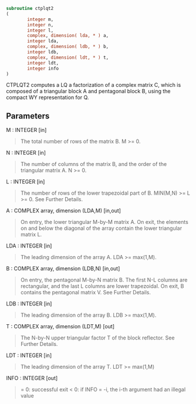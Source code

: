 ```fortran
subroutine ctplqt2
(
        integer m,
        integer n,
        integer l,
        complex, dimension( lda, * ) a,
        integer lda,
        complex, dimension( ldb, * ) b,
        integer ldb,
        complex, dimension( ldt, * ) t,
        integer ldt,
        integer info
)
```

CTPLQT2 computes a LQ a factorization of a complex
matrix C, which is composed of a triangular block A and pentagonal block B,
using the compact WY representation for Q.

## Parameters
M : INTEGER [in]
> The total number of rows of the matrix B.
> M >= 0.

N : INTEGER [in]
> The number of columns of the matrix B, and the order of
> the triangular matrix A.
> N >= 0.

L : INTEGER [in]
> The number of rows of the lower trapezoidal part of B.
> MIN(M,N) >= L >= 0.  See Further Details.

A : COMPLEX array, dimension (LDA,M) [in,out]
> On entry, the lower triangular M-by-M matrix A.
> On exit, the elements on and below the diagonal of the array
> contain the lower triangular matrix L.

LDA : INTEGER [in]
> The leading dimension of the array A.  LDA >= max(1,M).

B : COMPLEX array, dimension (LDB,N) [in,out]
> On entry, the pentagonal M-by-N matrix B.  The first N-L columns
> are rectangular, and the last L columns are lower trapezoidal.
> On exit, B contains the pentagonal matrix V.  See Further Details.

LDB : INTEGER [in]
> The leading dimension of the array B.  LDB >= max(1,M).

T : COMPLEX array, dimension (LDT,M) [out]
> The N-by-N upper triangular factor T of the block reflector.
> See Further Details.

LDT : INTEGER [in]
> The leading dimension of the array T.  LDT >= max(1,M)

INFO : INTEGER [out]
> = 0: successful exit
> < 0: if INFO = -i, the i-th argument had an illegal value
